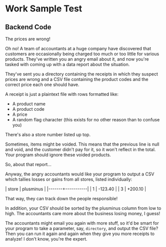 # Work Sample Test
## Backend Code

The prices are wrong!

Oh no! A team of accountants at a huge company have discovered that customers are
occasionally being charged too much or too little for various products.  They've
written you an angry email about it, and now you're tasked with coming up with
a data report about the situation.

They've sent you a directory containing the receipts in which they suspect
prices are wrong and a CSV file containing the product codes and the correct
price each one should have.

A receipt is just a plaintext file with rows formatted like:
- A product name
- A product code
- A price
- A random flag character (this exists for no other reason than to confuse you)

There's also a store number listed up top.

Sometimes, items might be voided.  This means that the previous line is null and
void, and the customer didn't pay for it, so it won't reflect in the total.  Your
program should ignore these voided products.

So, about that report...

Anyway, the angry accountants would like your program to output a
CSV which tallies losses or gains from all stores, listed individually:

| store | plusminus |
|-------+-----------|
|     1 |   -123.40 |
|     3 |   +200.10 |

That way, they can track down the people responsible!

In addition, your CSV should be sorted by the plusminus column from low to
high.  The accountants care more about the business losing money, I guess!

The accountants might email you again with more stuff, so it'd be smart for your
program to take a parameter, say, `directory`, and output the CSV file?  Then you
can run it again and again when they give you more receipts to analyze!  I don't
know, you're the expert.
